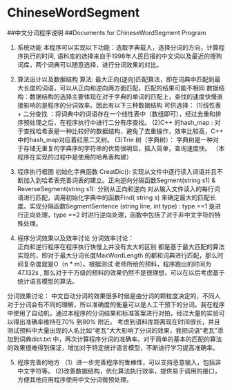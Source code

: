 ChineseWordSegment
==================


##中文分词程序说明
##Documents for ChineseWordSegment Program 

1. 系统功能
 本程序可以实现以下功能：选取字典载入，选择分词的方向，计算程序执行的时间, 语料库的选择来自于1998年人民日报的中文词以及最近的搜狗词库，两个词典可以随意选择，进行分词效果的对比。

2. 算法设计以及数据结构
  算法: 最大正向(逆向)匹配算法，即在词典中匹配到最大长度的词语，可以从正向和逆向两方面匹配，匹配的结果可能不相同
  数据结构：数据结构的选择主要体现在对于字典的单词的匹配上，查找的速度快慢直接影响的是程序的分词效率。因此有以下三种数据结构 可供选择：
  (1)线性表 + 二分查找 ：将词典中的词语存在一个线性表中（数组即可），经过去重和排序预处理之后，在程序执行中进行二分有序查找。
  (2)C++ 的hash_map : 对于查找哈希表是一种比较好的数据结构，避免了去重操作，效率比较高，C++ 中的hash_map对应着红黑二叉树。
  (3)Trie 树（字典树）： 字典树是一种对于存储无重复的字典序的字符串的优势很明显，插入简单，查询速度快。
（本程序在实现的过程中是使用的哈希表构建）


3. 程序执行框图
 初始化字典函数 CreatDic(): 实现从文件中逐行读入词语并且不断加入到哈希表完善词表的建立。正向逆向分隔函数Segment(string s1) & ReverseSegment(string s1): 分别从正向和逆向  对从输入文件读入的每行词语进行匹配，调用初始化字典中的函数Find( string s) 来确定最大的匹配长度。实现分隔函数SegmentSentence (string line, int type) : type ==1 是进行正向处理，type ==2 时进行逆向处理，函数中包括了对于非中文字符的特殊处理。 

4. 程序分词效果以及效率讨论
分词效率讨论：  
正向和逆行程序在程序执行快慢上并没有太大的区别
都是基于最大匹配的算法实现的，即对于最大分词长度MaxWordLength 的都和词典进行匹配，那么时间复杂度就是O（n * m）。根据测试
老师所给的预料，程序跑出的时间为47.132s , 那么对于千万级的预料的效果仍然不是很理想，可以在以后考虑基于统计语言模型的算法。

分词效果讨论：
中文自动分词的效果很多时候是由分词的颗粒度决定的，不同人对于分词会有不同的理解，所以准确度的衡量可以是人工干预下的分词。我在程序中使用了自动机，通过本程序的分词结果和标准答案进行对拍，经过大量的实验可以得出准确率维持在70% 到80% 附近。
考虑到语料库距离现在时间很长，并且测试预料中大量出现的人名比如“老瓦”大大影响了分词的效果，我把词语“老瓦”添加到词典dict.txt 中，再次计算程序分词的准确率。对于简单的基本的匹配的算法的效果很难得到保证，增加对于特定统计语言模型，不断进行学习提高准确率。

5. 程序完善的地方
 （1）进一步完善程序的鲁棒性，可以支持恶意输入，包括非中文字符等。
  (2)改善数据结构，优化算法执行效率，提供易于调用的接口，方便其他应用程序使用中文分词做预处理。
 







   
